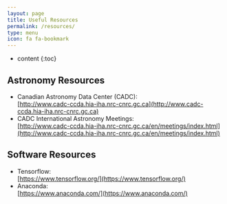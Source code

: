 ```yaml
---
layout: page
title: Useful Resources
permalink: /resources/
type: menu
icon: fa fa-bookmark
---
```


* content
{:toc}

## Astronomy Resources

* Canadian Astronomy Data Center (CADC): <br>[http://www.cadc-ccda.hia-iha.nrc-cnrc.gc.ca](http://www.cadc-ccda.hia-iha.nrc-cnrc.gc.ca)
* CADC International Astronomy Meetings: <br>[http://www.cadc-ccda.hia-iha.nrc-cnrc.gc.ca/en/meetings/index.html](http://www.cadc-ccda.hia-iha.nrc-cnrc.gc.ca/en/meetings/index.html)

## Software Resources

* Tensorflow: <br>[https://www.tensorflow.org/](https://www.tensorflow.org/)
* Anaconda: <br>[https://www.anaconda.com/](https://www.anaconda.com/)

